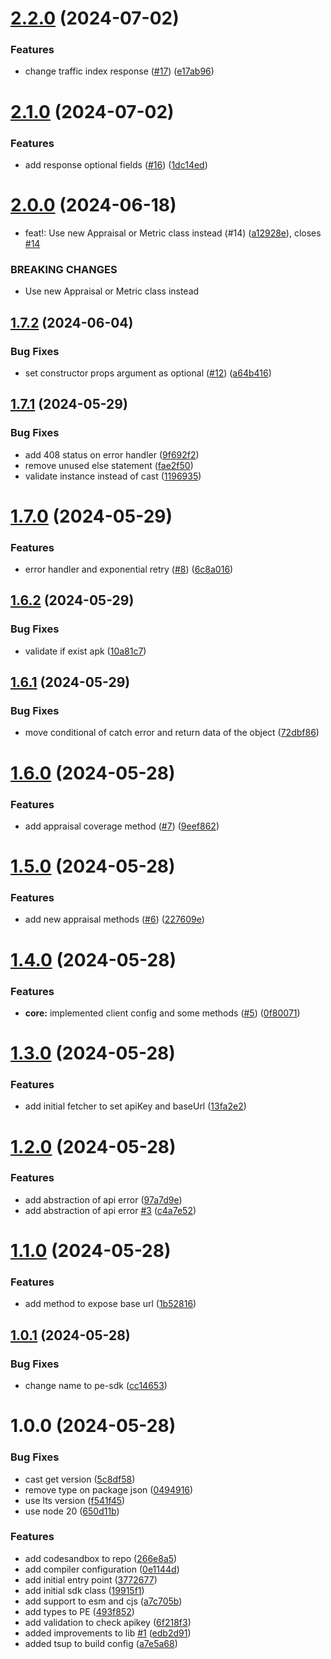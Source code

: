 # [2.2.0](https://github.com/dd3tech/pe-sdk/compare/v2.1.0...v2.2.0) (2024-07-02)


### Features

* change traffic index response ([#17](https://github.com/dd3tech/pe-sdk/issues/17)) ([e17ab96](https://github.com/dd3tech/pe-sdk/commit/e17ab96b984bbe2ad6b567f5ab63d10e3f68cb2a))

# [2.1.0](https://github.com/dd3tech/pe-sdk/compare/v2.0.0...v2.1.0) (2024-07-02)


### Features

* add response optional fields ([#16](https://github.com/dd3tech/pe-sdk/issues/16)) ([1dc14ed](https://github.com/dd3tech/pe-sdk/commit/1dc14ed875c6d7daea4eb6c2d2f7e85418bd3746))

# [2.0.0](https://github.com/dd3tech/pe-sdk/compare/v1.7.2...v2.0.0) (2024-06-18)


* feat!: Use new Appraisal or Metric class instead (#14) ([a12928e](https://github.com/dd3tech/pe-sdk/commit/a12928e3297f81189d88090e9058baf1ab92e2c8)), closes [#14](https://github.com/dd3tech/pe-sdk/issues/14)


### BREAKING CHANGES

* Use new Appraisal or Metric class instead

## [1.7.2](https://github.com/dd3tech/pe-sdk/compare/v1.7.1...v1.7.2) (2024-06-04)


### Bug Fixes

* set constructor props argument as optional ([#12](https://github.com/dd3tech/pe-sdk/issues/12)) ([a64b416](https://github.com/dd3tech/pe-sdk/commit/a64b416e10ea20aa7fba8053d1f71eb2a83c7144))

## [1.7.1](https://github.com/dd3tech/pe-sdk/compare/v1.7.0...v1.7.1) (2024-05-29)


### Bug Fixes

* add 408 status on error handler ([9f692f2](https://github.com/dd3tech/pe-sdk/commit/9f692f2230ec4250469318b961d6805e5b6fa365))
* remove unused else statement ([fae2f50](https://github.com/dd3tech/pe-sdk/commit/fae2f50b9e4c4c26213404e3e65534887bfcb59a))
* validate instance instead of cast ([1196935](https://github.com/dd3tech/pe-sdk/commit/1196935e8a13a4a3ce209f908b5df98a15e20fd9))

# [1.7.0](https://github.com/dd3tech/pe-sdk/compare/v1.6.2...v1.7.0) (2024-05-29)


### Features

* error handler and exponential retry ([#8](https://github.com/dd3tech/pe-sdk/issues/8)) ([6c8a016](https://github.com/dd3tech/pe-sdk/commit/6c8a0163eee239bb8df4dccb08c98703f443067c))

## [1.6.2](https://github.com/dd3tech/pe-sdk/compare/v1.6.1...v1.6.2) (2024-05-29)


### Bug Fixes

* validate if exist apk ([10a81c7](https://github.com/dd3tech/pe-sdk/commit/10a81c7a5f3b41f1769e65953fa7f1ba9b305979))

## [1.6.1](https://github.com/dd3tech/pe-sdk/compare/v1.6.0...v1.6.1) (2024-05-29)


### Bug Fixes

* move conditional of catch error and return data of the object ([72dbf86](https://github.com/dd3tech/pe-sdk/commit/72dbf860c4ebe87f47fa3f5a2899b74834e47e89))

# [1.6.0](https://github.com/dd3tech/pe-sdk/compare/v1.5.0...v1.6.0) (2024-05-28)


### Features

* add appraisal coverage method ([#7](https://github.com/dd3tech/pe-sdk/issues/7)) ([9eef862](https://github.com/dd3tech/pe-sdk/commit/9eef862482966d3bdfe0206904e31606c651cdca))

# [1.5.0](https://github.com/dd3tech/pe-sdk/compare/v1.4.0...v1.5.0) (2024-05-28)


### Features

* add new appraisal methods ([#6](https://github.com/dd3tech/pe-sdk/issues/6)) ([227609e](https://github.com/dd3tech/pe-sdk/commit/227609ef083fb68b963c2aff1f82781ed1cc33be))

# [1.4.0](https://github.com/dd3tech/pe-sdk/compare/v1.3.0...v1.4.0) (2024-05-28)


### Features

* **core:** implemented client config and some methods ([#5](https://github.com/dd3tech/pe-sdk/issues/5)) ([0f80071](https://github.com/dd3tech/pe-sdk/commit/0f8007133b8f275cd38fd4ad5b54d75cf412fd4c))

# [1.3.0](https://github.com/dd3tech/pe-sdk/compare/v1.2.0...v1.3.0) (2024-05-28)


### Features

* add initial fetcher to set apiKey and baseUrl ([13fa2e2](https://github.com/dd3tech/pe-sdk/commit/13fa2e254ce42e2071ab971cfff74677b3873e5e))

# [1.2.0](https://github.com/dd3tech/pe-sdk/compare/v1.1.0...v1.2.0) (2024-05-28)


### Features

* add abstraction of api error ([97a7d9e](https://github.com/dd3tech/pe-sdk/commit/97a7d9e71e927a1e5aa379b190ae2abcaa6429da))
* add abstraction of api error [#3](https://github.com/dd3tech/pe-sdk/issues/3) ([c4a7e52](https://github.com/dd3tech/pe-sdk/commit/c4a7e52bb78a3fbfa06f9ef41488a6f5d8ff2809))

# [1.1.0](https://github.com/dd3tech/pe-sdk/compare/v1.0.1...v1.1.0) (2024-05-28)


### Features

* add method to expose base url ([1b52816](https://github.com/dd3tech/pe-sdk/commit/1b5281665e9522609cfe9bf2018c70827aaff58a))

## [1.0.1](https://github.com/dd3tech/pe-sdk/compare/v1.0.0...v1.0.1) (2024-05-28)


### Bug Fixes

* change name to pe-sdk ([cc14653](https://github.com/dd3tech/pe-sdk/commit/cc1465327f0eec16a0c8739b5732eaf8c6c6c190))

# 1.0.0 (2024-05-28)


### Bug Fixes

* cast get version ([5c8df58](https://github.com/dd3tech/pe-sdk/commit/5c8df58b06d441d9f8123bfd80b9182ffc6e9bbb))
* remove type on package json ([0494916](https://github.com/dd3tech/pe-sdk/commit/04949160b4d676e25e5e390ead43eda15b2756c2))
* use lts version ([f541f45](https://github.com/dd3tech/pe-sdk/commit/f541f45f07098ecf0351655b18fe223d5f5089e3))
* use node 20 ([650d11b](https://github.com/dd3tech/pe-sdk/commit/650d11bd575bb48c32e007285eba7c7b4b4db615))


### Features

* add codesandbox to repo ([266e8a5](https://github.com/dd3tech/pe-sdk/commit/266e8a5f3524fd254320849a2429e2b6df22291b))
* add compiler configuration ([0e1144d](https://github.com/dd3tech/pe-sdk/commit/0e1144d09b4cf117a6915981881f077476ed0871))
* add initial entry point ([3772677](https://github.com/dd3tech/pe-sdk/commit/37726774a2898f0cca75ec940b027780b24abad9))
* add initial sdk class ([19915f1](https://github.com/dd3tech/pe-sdk/commit/19915f16f122e3aeb21f9332d36858992e05f350))
* add support to esm and cjs ([a7c705b](https://github.com/dd3tech/pe-sdk/commit/a7c705bb01abcd8a47ae96b93bfefaf29889867a))
* add types to PE ([493f852](https://github.com/dd3tech/pe-sdk/commit/493f8524c9e7ef7a37066c76e9177d658a1f4c8e))
* add validation to check apikey ([6f218f3](https://github.com/dd3tech/pe-sdk/commit/6f218f3c6818a4ac042781336f1897a13734351e))
* added improvements to lib  [#1](https://github.com/dd3tech/pe-sdk/issues/1)  ([edb2d91](https://github.com/dd3tech/pe-sdk/commit/edb2d912593ba1ddffe55337099be7e01bc77b06))
* added tsup to build config ([a7e5a68](https://github.com/dd3tech/pe-sdk/commit/a7e5a68ad776222b6ef4aa215efd89e18ddba47a))
